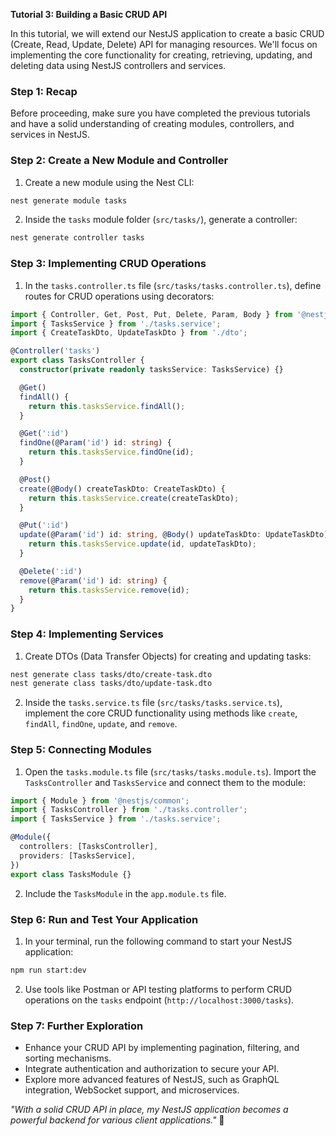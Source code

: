 **Tutorial 3: Building a Basic CRUD API**

In this tutorial, we will extend our NestJS application to create a basic CRUD (Create, Read, Update, Delete) API for managing resources. We'll focus on implementing the core functionality for creating, retrieving, updating, and deleting data using NestJS controllers and services.

### Step 1: Recap

Before proceeding, make sure you have completed the previous tutorials and have a solid understanding of creating modules, controllers, and services in NestJS.

### Step 2: Create a New Module and Controller

1. Create a new module using the Nest CLI:

```bash
nest generate module tasks
```

2. Inside the `tasks` module folder (`src/tasks/`), generate a controller:

```bash
nest generate controller tasks
```

### Step 3: Implementing CRUD Operations

1. In the `tasks.controller.ts` file (`src/tasks/tasks.controller.ts`), define routes for CRUD operations using decorators:

```typescript
import { Controller, Get, Post, Put, Delete, Param, Body } from '@nestjs/common';
import { TasksService } from './tasks.service';
import { CreateTaskDto, UpdateTaskDto } from './dto';

@Controller('tasks')
export class TasksController {
  constructor(private readonly tasksService: TasksService) {}

  @Get()
  findAll() {
    return this.tasksService.findAll();
  }

  @Get(':id')
  findOne(@Param('id') id: string) {
    return this.tasksService.findOne(id);
  }

  @Post()
  create(@Body() createTaskDto: CreateTaskDto) {
    return this.tasksService.create(createTaskDto);
  }

  @Put(':id')
  update(@Param('id') id: string, @Body() updateTaskDto: UpdateTaskDto) {
    return this.tasksService.update(id, updateTaskDto);
  }

  @Delete(':id')
  remove(@Param('id') id: string) {
    return this.tasksService.remove(id);
  }
}
```

### Step 4: Implementing Services

1. Create DTOs (Data Transfer Objects) for creating and updating tasks:

```bash
nest generate class tasks/dto/create-task.dto
nest generate class tasks/dto/update-task.dto
```

2. Inside the `tasks.service.ts` file (`src/tasks/tasks.service.ts`), implement the core CRUD functionality using methods like `create`, `findAll`, `findOne`, `update`, and `remove`.

### Step 5: Connecting Modules

1. Open the `tasks.module.ts` file (`src/tasks/tasks.module.ts`). Import the `TasksController` and `TasksService` and connect them to the module:

```typescript
import { Module } from '@nestjs/common';
import { TasksController } from './tasks.controller';
import { TasksService } from './tasks.service';

@Module({
  controllers: [TasksController],
  providers: [TasksService],
})
export class TasksModule {}
```

2. Include the `TasksModule` in the `app.module.ts` file.

### Step 6: Run and Test Your Application

1. In your terminal, run the following command to start your NestJS application:

```bash
npm run start:dev
```

2. Use tools like Postman or API testing platforms to perform CRUD operations on the `tasks` endpoint (`http://localhost:3000/tasks`).

### Step 7: Further Exploration

- Enhance your CRUD API by implementing pagination, filtering, and sorting mechanisms.
- Integrate authentication and authorization to secure your API.
- Explore more advanced features of NestJS, such as GraphQL integration, WebSocket support, and microservices.

_"With a solid CRUD API in place, my NestJS application becomes a powerful backend for various client applications."_ 🚀